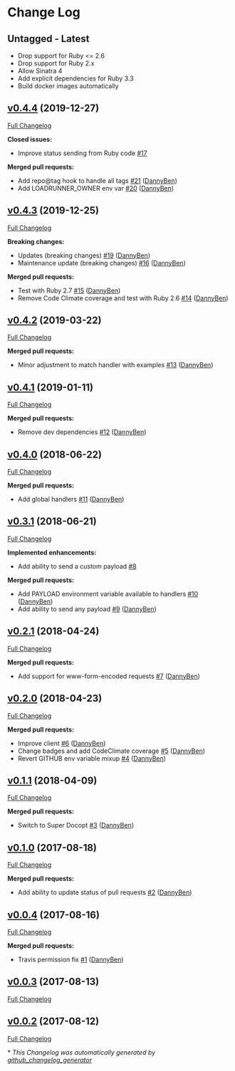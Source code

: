 Change Log
========================================

Untagged - Latest
----------------------------------------

- Drop support for Ruby <= 2.6
- Drop support for Ruby 2.x
- Allow Sinatra 4
- Add explicit dependencies for Ruby 3.3
- Build docker images automatically


<!-- break v0.4.4 -->
## [v0.4.4](https://github.com/DannyBen/loadrunner/tree/v0.4.4) (2019-12-27)

[Full Changelog](https://github.com/DannyBen/loadrunner/compare/v0.4.3...v0.4.4)

**Closed issues:**

- Improve status sending from Ruby code [\#17](https://github.com/DannyBen/loadrunner/issues/17)

**Merged pull requests:**

- Add repo@tag hook to handle all tags [\#21](https://github.com/DannyBen/loadrunner/pull/21) ([DannyBen](https://github.com/DannyBen))
- Add LOADRUNNER\_OWNER env var [\#20](https://github.com/DannyBen/loadrunner/pull/20) ([DannyBen](https://github.com/DannyBen))

## [v0.4.3](https://github.com/DannyBen/loadrunner/tree/v0.4.3) (2019-12-25)

[Full Changelog](https://github.com/DannyBen/loadrunner/compare/v0.4.2...v0.4.3)

**Breaking changes:**

- Updates \(breaking changes\) [\#19](https://github.com/DannyBen/loadrunner/pull/19) ([DannyBen](https://github.com/DannyBen))
- Maintenance update \(breaking changes\) [\#16](https://github.com/DannyBen/loadrunner/pull/16) ([DannyBen](https://github.com/DannyBen))

**Merged pull requests:**

- Test with Ruby 2.7 [\#15](https://github.com/DannyBen/loadrunner/pull/15) ([DannyBen](https://github.com/DannyBen))
- Remove Code Climate coverage and test with Ruby 2.6 [\#14](https://github.com/DannyBen/loadrunner/pull/14) ([DannyBen](https://github.com/DannyBen))

## [v0.4.2](https://github.com/DannyBen/loadrunner/tree/v0.4.2) (2019-03-22)

[Full Changelog](https://github.com/DannyBen/loadrunner/compare/v0.4.1...v0.4.2)

**Merged pull requests:**

- Minor adjustment to match handler with examples [\#13](https://github.com/DannyBen/loadrunner/pull/13) ([DannyBen](https://github.com/DannyBen))

## [v0.4.1](https://github.com/DannyBen/loadrunner/tree/v0.4.1) (2019-01-11)

[Full Changelog](https://github.com/DannyBen/loadrunner/compare/v0.4.0...v0.4.1)

**Merged pull requests:**

- Remove dev dependencies [\#12](https://github.com/DannyBen/loadrunner/pull/12) ([DannyBen](https://github.com/DannyBen))

## [v0.4.0](https://github.com/DannyBen/loadrunner/tree/v0.4.0) (2018-06-22)

[Full Changelog](https://github.com/DannyBen/loadrunner/compare/v0.3.1...v0.4.0)

**Merged pull requests:**

- Add global handlers [\#11](https://github.com/DannyBen/loadrunner/pull/11) ([DannyBen](https://github.com/DannyBen))

## [v0.3.1](https://github.com/DannyBen/loadrunner/tree/v0.3.1) (2018-06-21)

[Full Changelog](https://github.com/DannyBen/loadrunner/compare/v0.2.1...v0.3.1)

**Implemented enhancements:**

- Add ability to send a custom payload [\#8](https://github.com/DannyBen/loadrunner/issues/8)

**Merged pull requests:**

- Add PAYLOAD environment variable available to handlers [\#10](https://github.com/DannyBen/loadrunner/pull/10) ([DannyBen](https://github.com/DannyBen))
- Add ability to send any payload [\#9](https://github.com/DannyBen/loadrunner/pull/9) ([DannyBen](https://github.com/DannyBen))

## [v0.2.1](https://github.com/DannyBen/loadrunner/tree/v0.2.1) (2018-04-24)

[Full Changelog](https://github.com/DannyBen/loadrunner/compare/v0.2.0...v0.2.1)

**Merged pull requests:**

- Add support for www-form-encoded requests [\#7](https://github.com/DannyBen/loadrunner/pull/7) ([DannyBen](https://github.com/DannyBen))

## [v0.2.0](https://github.com/DannyBen/loadrunner/tree/v0.2.0) (2018-04-23)

[Full Changelog](https://github.com/DannyBen/loadrunner/compare/v0.1.1...v0.2.0)

**Merged pull requests:**

- Improve client [\#6](https://github.com/DannyBen/loadrunner/pull/6) ([DannyBen](https://github.com/DannyBen))
- Change badges and add CodeClimate coverage [\#5](https://github.com/DannyBen/loadrunner/pull/5) ([DannyBen](https://github.com/DannyBen))
- Revert GITHUB env variable mixup [\#4](https://github.com/DannyBen/loadrunner/pull/4) ([DannyBen](https://github.com/DannyBen))

## [v0.1.1](https://github.com/DannyBen/loadrunner/tree/v0.1.1) (2018-04-09)

[Full Changelog](https://github.com/DannyBen/loadrunner/compare/v0.1.0...v0.1.1)

**Merged pull requests:**

- Switch to Super Docopt [\#3](https://github.com/DannyBen/loadrunner/pull/3) ([DannyBen](https://github.com/DannyBen))

## [v0.1.0](https://github.com/DannyBen/loadrunner/tree/v0.1.0) (2017-08-18)

[Full Changelog](https://github.com/DannyBen/loadrunner/compare/v0.0.4...v0.1.0)

**Merged pull requests:**

- Add ability to update status of pull requests [\#2](https://github.com/DannyBen/loadrunner/pull/2) ([DannyBen](https://github.com/DannyBen))

## [v0.0.4](https://github.com/DannyBen/loadrunner/tree/v0.0.4) (2017-08-16)

[Full Changelog](https://github.com/DannyBen/loadrunner/compare/v0.0.3...v0.0.4)

**Merged pull requests:**

- Travis permission fix [\#1](https://github.com/DannyBen/loadrunner/pull/1) ([DannyBen](https://github.com/DannyBen))

## [v0.0.3](https://github.com/DannyBen/loadrunner/tree/v0.0.3) (2017-08-13)

[Full Changelog](https://github.com/DannyBen/loadrunner/compare/v0.0.2...v0.0.3)

## [v0.0.2](https://github.com/DannyBen/loadrunner/tree/v0.0.2) (2017-08-12)

[Full Changelog](https://github.com/DannyBen/loadrunner/compare/20cd90c0a4da38ab8ee9ba86822bd017d125eb3b...v0.0.2)



\* *This Changelog was automatically generated by [github_changelog_generator](https://github.com/github-changelog-generator/github-changelog-generator)*
